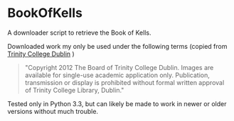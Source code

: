 BookOfKells
===========

A downloader script to retrieve the Book of Kells.

Downloaded work my only be used under the following terms (copied from [Trinity College Dublin](http://digitalcollections.tcd.ie/home/index.php?DRIS_ID=MS58_003v) )

> "Copyright 2012 The Board of Trinity College Dublin. 
> Images are available for single-use academic application only.
> Publication, transmission or display is prohibited without 
> formal written approval of Trinity College Library, Dublin."

Tested only in Python 3.3, but can likely be made to work in newer or older versions without much trouble.
